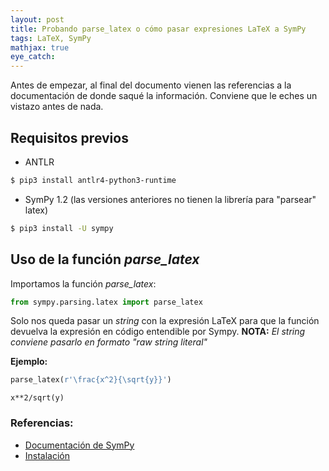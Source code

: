 ```yaml
---
layout: post
title: Probando parse_latex o cómo pasar expresiones LaTeX a SymPy
tags: LaTeX, SymPy
mathjax: true
eye_catch: 
---
```


Antes de empezar, al final del documento vienen las referencias a la documentación de donde saqué la información. 
Conviene que le eches un vistazo antes de nada. 

## Requisitos previos

 - ANTLR

```bash
$ pip3 install antlr4-python3-runtime
```

 - SymPy 1.2 (las versiones anteriores no tienen la librería para "parsear" latex)

```bash
$ pip3 install -U sympy
```

## Uso de la función *parse_latex*
Importamos la función *parse_latex*:


```python
from sympy.parsing.latex import parse_latex
```

Solo nos queda pasar un *string* con la expresión LaTeX para que la función devuelva la expresión en código entendible por Sympy. **NOTA:** *El string conviene pasarlo en formato "raw string literal"*

**Ejemplo:**


```python
parse_latex(r'\frac{x^2}{\sqrt{y}}')
```




    x**2/sqrt(y)
    
### Referencias:

* [Documentación de SymPy](https://docs.sympy.org/latest/modules/parsing.html#experimental-parsing)
* [Instalación](https://docs.sympy.org/latest/modules/parsing.html#runtime-installation)
